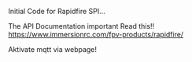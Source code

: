Initial Code for Rapidfire SPI... 

The API Documentation important Read this!!
https://www.immersionrc.com/fpv-products/rapidfire/

Aktivate mqtt via webpage!
